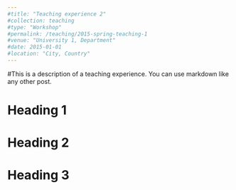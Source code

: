```yaml
---
#title: "Teaching experience 2"
#collection: teaching
#type: "Workshop"
#permalink: /teaching/2015-spring-teaching-1
#venue: "University 1, Department"
#date: 2015-01-01
#location: "City, Country"
---
```


#This is a description of a teaching experience. You can use markdown like any other post.

Heading 1
======

Heading 2
======

Heading 3
======
